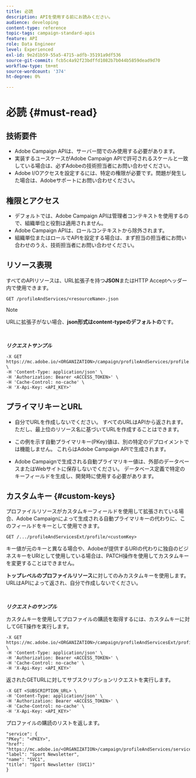 ```yaml
---
title: 必読
description: APIを使用する前にお読みください。
audience: developing
content-type: reference
topic-tags: campaign-standard-apis
feature: API
role: Data Engineer
level: Experienced
exl-id: 9e2d1b59-55a5-4715-adfb-35191a9df536
source-git-commit: fcb5c4a92f23bdffd1082b7b044b5859dead9d70
workflow-type: tm+mt
source-wordcount: '374'
ht-degree: 0%

---
```


# 必読 {#must-read}

## 技術要件

* Adobe Campaign APIは、サーバー間でのみ使用する必要があります。
* 実装するユースケースがAdobe Campaign APIで許可されるスケールと一致している場合は、必ずAdobeの技術担当者にお問い合わせください。
* Adobe I/Oアクセスを設定するには、特定の権限が必要です。問題が発生した場合は、Adobeサポートにお問い合わせください。

## 権限とアクセス

* デフォルトでは、Adobe Campaign APIは管理者コンテキストを使用するので、組織単位と役割は適用されません。
* Adobe Campaign APIは、ロールコンテキストから除外されます。
* 組織単位またはロールでAPIを設定する場合は、まず担当の担当者にお問い合わせのうえ、技術担当者にお問い合わせください。

## リソース表現

すべてのAPIリソースは、URL拡張子を持つ&#x200B;**JSON**&#x200B;またはHTTP Acceptヘッダー内で使用できます。

`GET /profileAndServices/<resourceName>.json`

>[!NOTE]
>
>URLに拡張子がない場合、**json形式はcontent-typeのデフォルトの**&#x200B;です。

<br/>

***リクエストサンプル***

```
-X GET https://mc.adobe.io/<ORGANIZATION>/campaign/profileAndServices/profile.json \
-H 'Content-Type: application/json' \
-H 'Authorization: Bearer <ACCESS_TOKEN>' \
-H 'Cache-Control: no-cache' \
-H 'X-Api-Key: <API_KEY>'
```

## プライマリキーとURL

* 自分でURLを作成しないでください。 すべてのURLはAPIから返されます。 ただし、最上位のリソース名に基づいてURLを作成することはできます。

* この例を示す自動プライマリキー(PKey)値は、別の特定のデプロイメントでは機能しません。 これらはAdobe Campaign APIで生成されます。

* Adobe Campaignで生成される自動プライマリキー値は、外部のデータベースまたはWebサイトに保存しないでください。 データベース定義で特定のキーフィールドを生成し、開発時に使用する必要があります。

## カスタムキー {#custom-keys}

プロファイルリソースがカスタムキーフィールドを使用して拡張されている場合、Adobe Campaignによって生成される自動プライマリキーの代わりに、このフィールドをキーとして使用できます。

`GET /.../profileAndServicesExt/profile/<customKey>`

キー値が元のキーと異なる場合や、Adobeが提供するURIの代わりに独自のビジネスキーをURIとして使用している場合は、PATCH操作を使用してカスタムキーを変更することはできません。

**トップレベルのプロファイルリソース**&#x200B;に対してのみカスタムキーを使用します。 URLはAPIによって返され、自分で作成しないでください。

<br/>

***リクエストのサンプル***

カスタムキーを使用してプロファイルの購読を取得するには、カスタムキーに対してGET操作を実行します。

```
-X GET https://mc.adobe.io/<ORGANIZATION>/campaign/profileAndServicesExt/profile/<customKey> \
-H 'Content-Type: application/json' \
-H 'Authorization: Bearer <ACCESS_TOKEN>' \
-H 'Cache-Control: no-cache' \
-H 'X-Api-Key: <API_KEY>'
```

返されたGETURLに対してサブスクリプションリクエストを実行します。

```
-X GET <SUBSCRIPTION_URL> \
-H 'Content-Type: application/json' \
-H 'Authorization: Bearer <ACCESS_TOKEN>' \
-H 'Cache-Control: no-cache' \
-H 'X-Api-Key: <API_KEY>'
```

プロファイルの購読のリストを返します。

```
"service": {
"PKey": "<PKEY>",
"href": "https://mc.adobe.io/<ORGANIZATION>/campaign/profileAndServices/service/<PKEY>",
"label": "Sport Newsletter",
"name": "SVC1",
"title": "Sport Newsletter (SVC1)"
}
```
